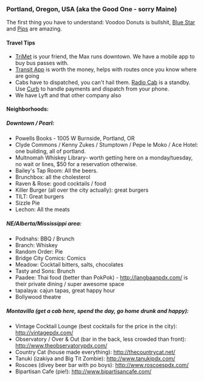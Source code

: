 ### Portland, Oregon, USA (aka the Good One - sorry Maine)

The first thing you have to understand: Voodoo Donuts is bullshit, [Blue Star](http://www.bluestardonuts.com) and [Pips](https://www.facebook.com/PipsOriginal) are amazing.

#### Travel Tips

 * [TriMet](http://trimet.org) is your friend, the Max runs downtown. We have a mobile app to buy bus passes with.
 * [Transit App](http://transitapp.com) is worth the money, helps with routes once you know where are going
 * Cabs have to dispatched, you can't hail them. [Radio Cab](http://www.radiocab.net) is a standby. Use [Curb](https://gocurb.com) to handle payments and dispatch from your phone.
 * We have Lyft and that other company also

#### Neighborhoods:

##### Downtown / Pearl:

 * Powells Books - 1005 W Burnside, Portland, OR
 * Clyde Commons / Kenny Zukes / Stumptown / Pepe le Moko / Ace Hotel: one building, all of portland.
 * Multnomah Whiskey Library- worth getting here on a monday/tuesday, no wait or lines, $50 for a reservation otherwise.
 * Bailey's Tap Room: All the beers.
 * Brunchbox: all the cholesterol
 * Raven & Rose: good cocktails / food
 * Killer Burger (all over the city actually): great burgers
 * TILT: Great burgers
 * Sizzle Pie
 * Lechon: All the meats

##### NE/Alberta/Mississippi area:
 * Podnahs: BBQ / Brunch
 * Branch: Whiskey
 * Random Order: Pie
 * Bridge City Comics: Comics
 * Meadow: Cocktail bitters, salts, chocolates
 * Tasty and Sons: Brunch
 * Paadee: Thai food (better than PokPok) - http://langbaanpdx.com/ is their private dining / super awesome space
 * tapalaya: cajun tapas, great happy hour
 * Bollywood theatre

##### Montavilla (get a cab here, spend the day, go home drunk and happy):
 * Vintage Cocktail Lounge (best cocktails for the price in the city): http://vintagepdx.com/
 * Observatory / Over & Out (bar in the back, less crowded than front): http://www.theobservatorypdx.com/
 * Country Cat (house made everything): http://thecountrycat.net/
 * Tanuki (izakiya and Big Tit Zombie): http://www.tanukipdx.com/
 * Roscoes (divey beer bar with po boys): http://www.roscoespdx.com/
 * Bipartisan Cafe (pie!): http://www.bipartisancafe.com/
